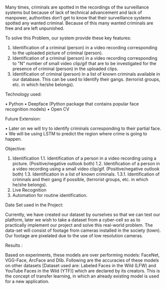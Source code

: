 Many times, criminals are spotted in the recordings of the surveillance systems but because of lack of technical advancement and lack of manpower, authorities don’t get to know that their surveillance systems spotted any wanted criminal.
Because of this many wanted criminals are free and are left unpunished.

To solve this Problem, our system provide these key features:

1. Identification of a criminal (person) in a video recording corresponding to the uploaded picture of criminal (person).
2. Identification of a criminal (person) in a video recording corresponding to "N" number of small video clip/gif that are to be investigated for the presence of criminal (person) in the uploaded clips.
3. Identification of criminal (person) in a list of known criminals available in our database. 
This can be used to Identify their gangs.
(terrorist groups, etc. in which he/she belongs).

Technology used:

• Python
• Deepface (Python package that contains popular face recognition models)
• Open CV

Future Extension:

• Later on we will try to identify criminals corresponding to their partial face.
• We will be using LSTM to predict the region where crime is going to happen.

Objective: 

1. Identification
1.1. Identification of a person in a video recording using a picture. (Positive/negative outlook both)
1.2. Identification of a person in a video recording using a small video clip/gif. (Positive/negative
outlook both)
1.3. Identification in a list of known criminals.
1.3.1. Identification of criminals and their gang if possible, (terrorist groups, etc. in which
he/she belongs).
2. Live Recognition
3. Automation for routine identification.

Date Set used in the Project:

Currently, we have created our dataset by ourselves so that we can test our platform, later we wish
to take a dataset from a cyber-cell so as to practically implement our project and solve this real-world
problem. The data-set will consist of footage from cameras installed in the society (town). Our footage
are pixelated due to the use of low resolution cameras.

Results : 

Based on experiments, these models are over performing models: 
FaceNet, VGG-Face, ArcFace and Dlib.
Following are the accuracies of these models on other datasets [Dataset used are: Labeled Faces in
the Wild (LFW) and YouTube Faces in the Wild (YTF)] which are declared by its creators. This is
the concept of transfer learning, in which an already existing model is used for a new application.
